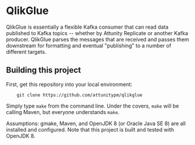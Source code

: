 QlikGlue
=====
QlikGlue is essentially a flexible Kafka consumer that can read data published to Kafka 
topics -- whether by Attunity Replicate or another Kafka producer. QlikGlue parses the messages
that are received and passes them downstream for formatting and eventual "publishing" to
a number of different targets.


## Building this project
First, get this repository into your local environment:

        git clone https://github.com/attunitypm/qlikglue

Simply type ``make`` from the command line. Under the covers, ``make``
will be calling Maven, but everyone understands ``make``.


Assumptions: gmake, Maven, and OpenJDK 8 (or Oracle Java SE 8) are all installed and 
configured. Note that this project is built and tested with OpenJDK 8.
